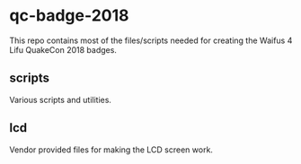 # qc-badge-2018

This repo contains most of the files/scripts needed for creating the Waifus 4 Lifu QuakeCon 2018 badges.

## scripts

Various scripts and utilities.

## lcd

Vendor provided files for making the LCD screen work.
